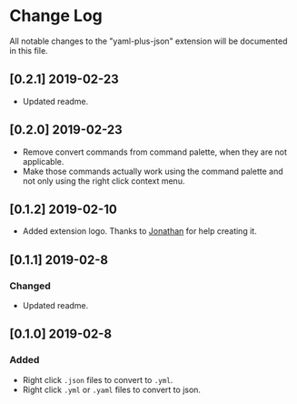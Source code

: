 # Change Log

All notable changes to the "yaml-plus-json" extension will be documented in this file.

## [0.2.1] 2019-02-23

* Updated readme.

## [0.2.0] 2019-02-23

* Remove convert commands from command palette, when they are not applicable.
* Make those commands actually work using the command palette and not only using the right click context menu.

## [0.1.2] 2019-02-10

* Added extension logo. Thanks to [Jonathan](https://github.com/JonathanMH) for help creating it.

## [0.1.1] 2019-02-8

### Changed

* Updated readme.

## [0.1.0] 2019-02-8

### Added

* Right click `.json` files to convert to `.yml`.
* Right click `.yml` or `.yaml` files to convert to json.
